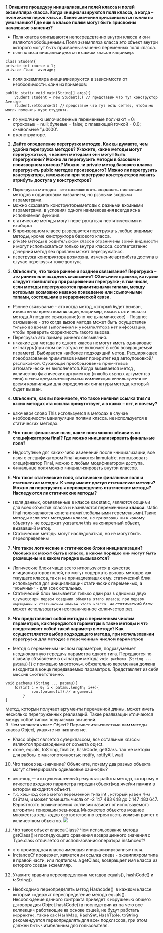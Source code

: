 1.**Опишите процедуру инициализации полей класса и полей экземпляра класса. Когда инициализируются поля класса, а когда – поля экземпляров класса. Какие значения присваиваются полям по умолчанию? Где еще в классе полям могут быть присвоены начальные значения?**
- Поля класса описываются непосредсвтенно внутри класса и они являются обобщенными. 
Поля экземпляра класса это объект внутри которого могут быть присвоены значения переменных поля класса.
- поля класса иницализируются в самом классе например:
```
class Student{
private int course = 1;
private float  average;
```
- поля экземпляра инициализируются в зависимости от необходимости. один из примеров:
```
public static void main(String[] args){
	Student student = new Student(3) // представим что тут конструктор Average
   	student.setCourse(5) // представим что тут есть сеттер, чтобы мы могли поменять курс студента.
```
- по умолчанию целочисленные переменные получают = 0; строковые = null; булевые = false; с плавающей точкой = 0.0; символьные '\u0000'.
- в конструкторе.
2. **Дайте определение перегрузке методов. Как вы думаете, чем удобна перегрузка методов? Укажите, какие методы могут перегружаться, и какими методами они могут быть перегружены? Можно ли перегрузить методы в базовом и производном классах? Можно ли private метод базового класса перегрузить public методов производного? Можно ли перегрузить конструкторы, и можно ли при перегрузке конструкторов менять атрибуты доступа у конструкторов?**
- Перегрузка методов - это возможность создавать несколько методов с одинаковым названием, но разными входыми параметрами.
- можно создавать конструкторы/методы с разными входными параметрами. в условиях одного наименования всегда ясна исполняемая функция.
- статические методы могут перегружаться нестатическими и наоборот
- В производном классе разрешается перегружать любые видимые методы, кроме конструктора базового класса.
- private методы в родительском классе ограничены зоной видимости и могут использоваться только внутри классса. соответсвтенно дочерний метод без проблем может перегружаться.
- перегрузка конструктора возможна, изменение артрибута доступа в случае перегрузки тоже доступа.
3. **Объясните, что такое раннее и позднее связывание? Перегрузка – это раннее или позднее связывание? Объясните правила, которым следует компилятор при разрешении перегрузки; в том числе, если методы перегружаются примитивными типами, между которыми возможно неявное приведение или ссылочными типами, состоящими в иерархической связи.**
- Раннее связывание - это когда метод, который будет вызван, известен во время компиляции, например, вызов статического метода.А позднее связывание(оно же динамическое) - Позднее связывание - это когда вызов метода может быть осуществлен только во время выполнения и у компилятора нет информации, чтобы проверить корректность такого вызова.
- Перегрузка это пример раннего связывания.
- никакие два метода из одного класса не могут иметь одинаковые сигнатуры(при этом сигнатура не включает в себя возвращаемый параметр). Выбирается наиболее подходящий метод. Расширяющее преобразование примитивов имеет приоритет над автоупоковкой/распоковкой. Сужающее преобразование примитивов автоматически не выполняется. Когда вызывается метод , количество фактических аргументов (и любых явных аргументов типа) и типы аргументов времени компиляции используются во время компиляции для определения сигнатуры метода, который будет вызван.
4. **Объясните, как вы понимаете, что такое неявная ссылка this? В каких методах эта ссылка присутствует, а в каких – нет, и почему?**
- ключевое слово This используется в методах в случае необходимости манипуляции полями класса. не используется в статических методах.
5. **Что такое финальные поля, какие поля можно объявить со спецификатором final? Где можно инициализировать финальные поля?**
- Недоступные для каких-либо изменений после инициализации, все поля с спецификатором Final являются Immutable. использовать спецификатор Final, можно с любым модификатором доступа.
- Финальные поля можно инициализировать внутри классов.
6. **Что такое статические поля, статические финальные поля и статические методы. К чему имеют доступ статические методы? Можно ли перегрузить и переопределить статические методы? Наследуются ли статические методы?**
- Поля данных, объявленные в классе как static, являются общими для всех объектов класса и называются переменными **класса**. static final поля являются константами(глобальными переменными).Такие методы являются методами класса, не привязаны ни к какому объекту и не содержат указателя this на конкретный объект, вызвавший метод.
- Статические методы могут наследоваться, но не могут быть переопределены.
7. **Что такое логические и статические блоки инициализации? Сколько их может быть в классе, в каком порядке они могут быть размещены и в каком порядке вызываются?**
- Логические блоки чаще всего используются в качестве инициализаторов полей, но могут содержать вызовы методов как текущего класса, так и не принадлежащих ему. статический блок используется для инициализации статических переменных, а "обычный"  - для всех остальных.
- Статический блок вызывается только один раз в одном из двух случаев:
`при первом создании объекта этого класса;`
`при первом обращении к статическим членам этого класса.`
не статический блок может использоваться неограниченное колличество раз.
8. **Что представляют собой методы с переменным числом параметров, как передаются параметры в такие методы и что представляет собой такой параметр в методе? Как осуществляется выбор подходящего метода, при использовании перегрузки для методов с переменным числом параметров**
- Метод с переменным числом параметров, подразумевает неоднократную передачу параметра одного типа. Передаются по правилу объявление в сигнатуре метода
`void pachemu (String ... patamu){}` с помощью многоточья. обязательно переменная должна находится в конце передаваемых параметров. Представляет из себя массив соответственно:
``` 
void pachemu (String ... patamu){
	for(int i = 0; i < patamu.length; i++){
    		sout(patamu[i]);// argumenti
    	}
}
```                                    
Метод, который получает аргументы переменной длины, может иметь несколько перегруженных реализаций. Такие реализации отличаются между собой типом получаемых значений.    
9. Чем является класс Object? Перечислите известные вам методы класса  Object, укажите их назначение.
- Класс object является суперклассом, все остальные классы являются производными от объекта object.
- clone, equals, toString, finalize, hashCode, getClass. так же методы для работы с многопоточностью notify, notifyAll, wait
10. Что такое хэш-значение? Объясните, почему два разных объекта могут сгенерировать одинаковые хэш-коды?
-  хеш-код — это целочисленный результат работы метода, которому в качестве входного параметра передан объект(код ячейки памяти в котором находится объект). 
- т.к. хэш-код означается переменной типа int , который равен 4-м байтам, и может помещать числа от -2 147 483 648 до 2 147 483 647. Вероятность возникновения коллизии зависит от используемого алгоритма генерации хеш-кода. Множество объектов мощнее множества хеш-кодов соответственно вероятность колизии растет с количеством объектов.
![](https://eclipsesource.com/wp-content/uploads/2012/09/hashcode-collisions.png)
11. Что такое объект класса Class? Чем использование метода getClass() и последующего сравнения возвращенного значения с Type.class отличается от использования оператора instanceof?
- это производная класса имеющая инициализированные поля.
- InctanceOf проверяет, является ли ссылка слева - экземпляром  типа в правой части, или подтипом. а getClass, возвращает имя класса из которого создан экземпляр.
12. Укажите правила переопределения методов equals(), hashCode() и toString().
- Необходимо переопределять метод Hashcode(), в каждом классе который содержит переопределение метода equals(). Несоблюдение данного контракта приведет к нарушению общего договора для Object.hashCode() в последствии из-за чего все коллекции работающие на основе хэшей, не будут работать корректно, такие как HashMap, HashSet, HashTable. toString рекомендуется переопределять для всех подклассов, при этом должен быть читабельным для пользователя.